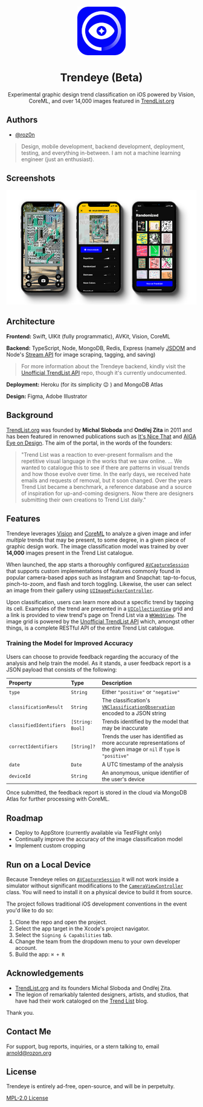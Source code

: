 <p align="center" width="100%">
    <img width="128px" height="128px" src="./README-Icon.png"> 
</p>

<h1 align="center">Trendeye (Beta)</h1>

<p align="center" width="100%">
Experimental graphic design trend classification on iOS powered by Vision, CoreML, and over 14,000 images featured in <a href="https://www.trendlist.org">TrendList.org</a>
</p>

## Authors

- [@roz0n](https://www.rozon.org/)

> Design, mobile development, backend development, deployment, testing, and everything in-between. I am not a machine learning engineer (just an enthusiast).

## Screenshots

<p align="center" width="100%">
    <img src="./README-Screenshots.png"> 
</p>

## Architecture

**Frontend:** Swift, UIKit (fully programmatic), AVKit, Vision, CoreML

**Backend:** TypeScript, Node, MongoDB, Redis, Express (namely [JSDOM](https://github.com/jsdom/jsdom) and Node's [Stream API](https://nodejs.org/api/stream.html#stream_stream) for image scraping, tagging, and saving)

> For more information about the Trendeye backend, kindly visit the [Unofficial TrendList API](https://github.com/roz0n/trendlist-api) repo, though it's currently undocumented.

**Deployment:** Heroku (for its simplicity 😉 ) and MongoDB Atlas

**Design:** Figma, Adobe Illustrator

## Background

[TrendList.org](https://www.trendlist.org) was founded by **Michal Sloboda** and **Ondřej Zita** in 2011 and has been featured in renowned publications such as [It's Nice That](https://www.itsnicethat.com/features/trend-list-graphic-design-trends-2020-preview-of-the-year-2020-opinion-060120) and [AIGA Eye on Design](https://eyeondesign.aiga.org/the-trick-to-predicting-2016s-graphic-design-trends/). The aim of the portal, in the words of the founders:

> "Trend List was a reaction to ever-present formalism and the repetitive visual language in the works that we saw online. … We wanted to catalogue this to see if there are patterns in visual trends and how those evolve over time. In the early days, we received hate emails and requests of removal, but it soon changed. Over the years Trend List became a benchmark, a reference database and a source of inspiration for up-and-coming designers. Now there are designers submitting their own creations to Trend List daily."

## Features

Trendeye leverages [Vision](https://developer.apple.com/documentation/vision) and [CoreML](https://developer.apple.com/documentation/coreml) to analyze a given image and infer _multiple_ trends that may be present, to some degree, in a given piece of graphic design work. The image classification model was trained by over **14,000** images present in the Trend List catalogue.

When launched, the app starts a thoroughly configured [`AVCaptureSession`](https://developer.apple.com/documentation/avfoundation/avcapturesession) that supports custom implementations of features commonly found in popular camera-based apps such as Instagram and Snapchat: tap-to-focus, pinch-to-zoom, and flash and torch toggling. Likewise, the user can select an image from their gallery using [`UIImagePickerController`](https://developer.apple.com/documentation/uikit/uiimagepickercontroller).

Upon classification, users can learn more about a specific trend by tapping its cell. Examples of the trend are presented in a [`UICollectionView`](https://developer.apple.com/documentation/uikit/uicollectionview) grid and a link is provided to view trend's page on Trend List via a [`WKWebView`](https://developer.apple.com/documentation/webkit/wkwebview). The image grid is powered by the [Unofficial TrendList API](https://github.com/roz0n/trendlist-api) which, amongst other things, is a complete RESTful API of the entire Trend List catalogue.

### Training the Model for Improved Accuracy

Users can choose to provide feedback regarding the accuracy of the analysis and help train the model. As it stands, a user feedback report is a JSON payload that consists of the following:

| Property                | Type             | Description                                                                                                                                                 |
| :---------------------- | :--------------- | :---------------------------------------------------------------------------------------------------------------------------------------------------------- |
| `type`                  | `String`         | Either `"positive"` or `"negative"`                                                                                                                         |
| `classificationResult`  | `String`         | The classification's [`VNClassificationObservation`](https://developer.apple.com/documentation/vision/vnclassificationobservation) encoded to a JSON string |
| `classifiedIdentifiers` | `[String: Bool]` | Trends identified by the model that may be inaccurate                                                                                                       |
| `correctIdentifiers`    | `[String]?`      | Trends the user has identified as more accurate representations of the given image or `nil` if `type` is `"positive"`                                       |
| `date`                  | `Date`           | A UTC timestamp of the analysis                                                                                                                             |
| `deviceId`              | `String`         | An anonymous, unique identifier of the user's device                                                                                                        |

Once submitted, the feedback report is stored in the cloud via MongoDB Atlas for further processing with CoreML.

## Roadmap

- Deploy to AppStore (currently available via TestFlight only)
- Continually improve the accuracy of the image classification model
- Implement custom cropping

## Run on a Local Device

Because Trendeye relies on [`AVCaptureSession`](https://developer.apple.com/documentation/avfoundation/avcapturesession) it will not work inside a simulator without significant modifications to the [`CameraViewController`](https://github.com/roz0n/Trendeye/blob/master/Trendeye/Controllers/CameraViewController.swift) class. You will need to install it on a physical device to build it from source.

The project follows traditional iOS development conventions in the event you'd like to do so:

1. Clone the repo and open the project.
2. Select the app target in the Xcode's project navigator.
3. Select the `Signing & Capabilities` tab.
4. Change the team from the dropdown menu to your own developer account.
5. Build the app: `⌘ + R`

## Acknowledgements

- [TrendList.org](https://www.trendlist.org/) and its founders Michal Sloboda and Ondřej Zita.
- The legion of remarkably talented designers, artists, and studios, that have had their work cataloged on the [Trend List](https://www.trendlist.org) blog.

Thank you.

## Contact Me

For support, bug reports, inquiries, or a stern talking to, email [arnold@rozon.org](mailto:arnold@rozon.org)

## License

Trendeye is entirely ad-free, open-source, and will be in perpetuity.

[MPL-2.0 License](https://choosealicense.com/licenses/mpl-2.0/)
